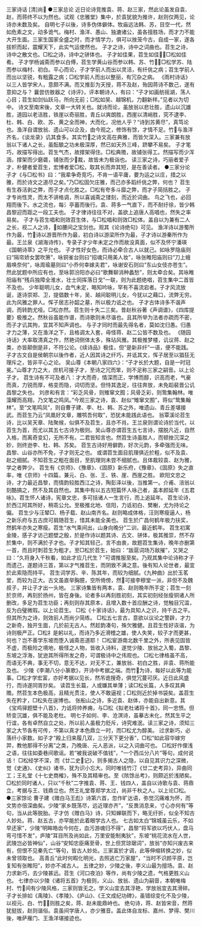三家诗话 [清]尚
    ●三家总论
    近日论诗竞推袁、蒋、赵三家，然此论虽发自袁、赵，而蒋终不以为然也。试观《忠雅堂》集中，於袁犹貌为推许，赵则仅两见，论诗亦未数及矣。
    自明七子以後，诗多伪体僻体。牧庙远法韩、苏，目空一代，然如危素之文，动多诡气。梅村、渔洋、愚山、独漉诸公，虽各擅胜场，而才力不能大开生面。三家生国家全盛之时，而才情学力，俱可以挫笼今古，自成一家，遂各拔帜而起，震耀天下，此实气运使然也。
    子才之诗，诗中之词曲也。苕生之诗，诗中之散文也。□松之诗，诗中之骈体也。
    子才如佳果，苕生如佳，□松如佳肴。
    子才学杨诚斋而参以白傅，苕生学黄山谷而参以韩、苏、竹，□松学苏、陆而参以梅村、初白。平心而论，子才学前人而出以灵活，有纤佻之病；苕生学前人而出以坚锐，有粗露之病；□松学前人而出以整丽，有冗杂之病。
    《雨村诗话》以三人皆学宋人，意颇不满。而又推彭为天授，蒋不及赵，殆因蒋诗不数己，遂有意抑之与？
    曩尝仿敖器之《诗评》，评本朝诗人，有曰：“子才如画舫摇湖，荡人心目；苕生如剑仙跃马，所向无前；□松如吴、越锦机，力翻新样。”见者以为切中。
    诗文至南宋後，文章一大转关也。就诗而论，虽放翁以悲壮胜，遗山以沉雄胜，道园以老洁胜，铁崖以奇丽胜，青丘以爽朗胜，西崖以清峭胜，究不逮李、杜、韩、白、欧、苏、黄之全而神，大而化，况他人乎？“诗到苏黄尽”，真笃论也。渔洋自谓放翁、遗山可以企及，由今观之，修饰有馀，才情不足。竹与渔洋齐名，《谈龙录》讥其食多。其实竹之诗文高在典雅，而皆欠深入。三家兼有放翁以下诸人之长，虽酝酿之功未极深厚，然已如天外三峰，跻攀不易矣。
    子才笔巧，故描写得出。苕生气杰，故撑架得住。□松典赡，故铺张得工。然描写而少浑涵，撑架而少磨砻，铺张而少裁，故皆未为极诣也。
    读三家之诗，巧丽者爱子才，朴健者爱苕生，宏博者爱□松，取其长而弃其短，是在善读者。 
    ●三家分论
    子才《与□松书》曰：“我辈争奇竞巧，不肯一语平庸，要为运之以庄，措之以雅，而於诗文之道尽之矣。”乃□松固欠庄雅，而己亦多蹈纤佻之弊，何也？
    苕生有生吞活剥之弊，而子才点化胜之。□松有夸多斗靡之弊，而才子简括胜之。
    子才专尚性灵，而太不讲格调，所以喜诚斋之镂刻，而近於词曲。
    鸟之飞也，必回翔而後下。水之流也，每氵亭蓄而後行。袁、蒋多一气直下，而不耐纡徐，皆少韩昌黎迎而距之一段工夫也。
    子才律诗往往不对，盖欲上追唐人高唱也，然失之率易矣。
    子才与苕生唱和则效苕生体，与□松唱和则效□松体。盖自以为兼有二人之长，视二人之诗，如腰间之宝剑也。观其《论诗绝句》可见。
    渔洋诗以游蜀所作为最，竹诗以游晋所作为最，初白诗以游梁所作为最，子才诗以游秦所作为最。王兰泉《湖海诗传》，专录子才少年未定之作而故没真面，似不及怀宁潘瑛《国朝诗萃》之平允也。
    子才性好女色，而诗必牵合古人以就己。如咏罗隐庙则曰“隔帘娇女罢吹箫”，咏铜雀台则曰“招魂只用美人妆”，咏张睢阳庙则曰“刀上蛾眉唤奈何”，咏周瑜墓则曰“小乔何幸嫁夫君”，咏谢安石则曰“东山女伎亦苍生”。然此犹题中所应有也，至咏郭汾阳亦必曰“歌舞聊消种蠡愁”，则太牵合矣。其咏睢阳庙有“残兵独障全淮水，壮士同挥落日戈”一联，则为此题绝唱，苕生集中二首皆不及也。
    少年聪明儿女，血气未定，略知吟咏，罕有不喜流宕者。子才风流放诞，遂诗崇郑、卫，提倡数十年，吴、越间聪明儿女，今犹以之藉口，流弊无穷。此为风雅之罪人。恽子居志孙韶之墓，所以极力诋之也。
    子才古体诗多不谐声调，而转韵尤哑。□松亦然。苕生则十失二三矣。昔赵秋谷著《声调谱》，《四库提要》极推之。然秋谷虽能作谱，而诗歌则未尽谐也。且其所举为法者亦疏而不密，而子才讥其拘，宜其不知声调也。
    与子才同时而最先得名者，莫如沈归愚。归愚才力之薄，又在渔洋之下，且格调太入套，毋怪蒋、赵二公皆不数及也。
    《随园诗话》大率取清真之作，然艳词侧体太多，殊玷风雅。其极推梦楼，讥议蒋、赵之类，亦皆颠倒是非，不符公论。《续诗品》极佳，但“是新非纤”一语，便不能践。
    子才古文自是侯朝宗以後作者，近人因其诗之纤巧，并诋其文，恽子居至以猖狂无理斥之，皆非平心之论。
    吴山尊《本朝八家四六》：“子才长於大题，自是一时冠冕。”山尊才力之大，庶机可接子才，至诗之冗而笨，则不足称三家之嗣音。以上论子才。
    苕生诗有不可及者八：才大而奇，情深而正，学博而醇，识高而老，气豪而真，力锐而厚，格变而隐，词切而坚。但恃其逸足，往往奔放，未免蹈裴晋公讥昌黎之失也。
    刘彦和有言：“彩乏风骨，则雉窜文囿；风骨乏彩，则鸷集翰林。唯藻耀而高翔，乃文笔之鸣凤。”今观三家之诗，袁、赵似“雉窜文囿”，蒋似“鸷集翰林”。至“文笔鸣凤”，则自曹子建、李、杜、韩、苏之外，唯遗山、青丘差堪接武。而苕生乃云“凤凰好文章，雕鹗吾何取”，恐犹未能践此语也。
    翁覃溪论苕生诗，比以吴天章、陆聚缑，似俱不及苕生，且亦不肖。王兰泉则谓论诗於当代，以苕生为首，而尤以其五七古诗为极则。吴山尊亦谓苕生五七言诗，摆脱凡近，自然入格，而离奇变幻，无所不有。二君皆知言也。然苕生诗虽胜人，而顿挫沉深之妙，则终逊李、杜、韩、苏矣。
    苕生古诗好用僻韵，好次元韵，多牵强而无味。昌黎、山谷亦所不免，子才则无之也。
    或谓苕生面目肌理俱近於粗，似不及袁、赵之细腻。不知苕生之粗在面目，至肌理则未尝不细腻也。且体裁较袁、赵为雅，学之者弊少。
    苕生有《京师》、《豫章》、《固原》新乐府，《豫章》、《固原》失之直率，唯《京师》十四篇，兼元、白、张、王、铁、崖、西崖之胜。
    欧阳文忠之诗，才力最近昌黎，而情韵较胜西江之诗，陶彭泽以後，当推第一。介甫、涪翁以刻酷搞之，然不及其自然也。其集中有以五古短篇怀人咏己者，盖本颜延年《五君咏》。苕生怀人诸诗，宪章文忠，多可括诸人一生言行，而上追延年。
    苕生论诗，於西江阿其所好，稍乖公允。至极推北地、信阳，力诋初白、樊榭，尤为持论之偏。
    苕生少与汪辇□、杨子载、赵山南齐名。赵则略成体格，汪则寒瘦逼人，杨之新乐府与五古庶可肩随苕生，惜其未能全美也。
    苕生於广昌何鹤年极力扶奖，然鹤年亦失之寒瘦。苕生“水气乘间出，山身向晚分”二训，最近鹤年。
    苕生初寓金陵，感子才访己题壁之殷，於是作诗以题其诗、古文、骈体，极其推崇，然不存於集中，则不满於子才也。子才知其轻己，言不由衷，故题苕生集诗，晚年亦删第一首，而且时刺苕生为粗才。至□松於苕生，始曰：“跋扈词场万敌摧”，又哭之曰：“久将身入千秋看，如此才应几代生？”可谓推服至矣。乃观其集中论诗称才子而遗己，遂题诗三首，第以才气推苕生，而阴致不满之意。後有知人论世者，最宜於此索隐而持平。
    苕生词学苏、辛、陈其年，而较为细腻。《九种曲》出於玉茗堂，而较为正大。古文虽直举胸臆，空所倚傍，然可接李穆堂一派，非但不及魏叔子，并让子才出一头地。
    三家诗集皆有两本，袁、赵则晚年所手定；苕生一刻於京师，再刻於扬州，皆在身後。论者多以再刻胜初刻，其实初刻经张瘦铜诸人所删改，多足为苕生功臣；再刻则存其原本，且增入数十首应酬之诗，觉触目冗滥，反为白璧微瑕。以上论苕生。
    □松《十家诗话》，最为具知人之识，持千古之平。但其所为之诗，则效前人而尚少简练。
    □松五七言古，意欲以议论之警辟，才力之新奇，独开生面，几於前无古人。然趁韵凑句，殊欠雅健。且苕生性好诙谐，为诗则极严正。□松礻是躬以礼，而诗乃多近滑稽之雄，使人失笑，较子才而更甚，何也？岂不善学东坡而堕入诚斋恶道耶！
    □松宦游南北数千里之外，所表见固皆不虚，而极险之境地，极怪之人物，皆收入诗料，遂觉少陵、放翁之入蜀，昌黎、东坡之浮海，犹逊其所得所发之奇，可谓极诗中之伟观也。
    □松七律格虽不高，而语无不典，事无不切，意无不达，对无不工，兼放翁、初白之胜，非袁、蒋所能及也。
    少陵《李潮八分小篆歌》，开诗中考据之端。而竹为诗，每好以此等为能事。□松才学宏富，亦好考据以见长，然吊诡搜奇，俱觉冗蔓可厌。近日此风盛行，而诗遂同胥抄矣。
    读苕生长篇，人或嫌其单薄；读□松长篇，人多叹其典赡。然苕生本色极高，且精光贯注，使人不敢逼视；□松则近於掉书袋矣。盖苕生失在矜才，□松失在逞博也。
    张船山之诗，多近袁、赵体，亦能自出新意。其《宝鸡驿题壁十八首》，力诋将帅养痈，与□松《拟老杜诸将十首》，同一忠愤。但矫变沉雄，俱不能及老杜。
    明七子如何、李、沧溟诗，虽摹古未化，然其生平之行谊，各有卓然自立之处，所以前人虽极力贬斥，诗究难泯。读三家之诗，须知三家之大节各有可传，不第以真才本色鼎立一时，而□松尤为醇美。
    过求新巧，必落纤小家数。如子才“殿上归来履几双，三分天下更分香”，□松“如此容华嫁穷羿，教他那得不分离”之类，乃晚唐、元人恶派，以之入词曲可也。
    □松好作俚浅之语，往往如委巷间歌谣。若“被我说破不值钱”，“一个西瓜分八片”等句，成何说话！
    □松经学不深，而《廿二史记》，则多揭古人之隐，以自见其识力之深微，觉《史通》、《史纠》诸书，犹为识小忘大。同时唯钱竹汀《廿二史考异》，异曲同工；王礼堂《十七史商榷》，殊不及其精审也。至《陔馀丛考》，则颇近於浅陋矣。
    □松於同时诸人，只以“千秋”二字推袁、蒋、王、钱四人，盖自以诗歌与袁、蒋鼎立，考据与王、钱鼎立也。然王礼堂尊郑学太过，尚非千秋之人。以上论□松。 
    ●三家馀论
    曹子建《赠白马王彪》诗第六首，忽作旷达语，弥觉沉痛难为怀，而文势亦倍深曲矣。少陵“家乡既荡尽，远近理亦齐”，“反畏消息来，寸心亦何有”等句，当从此等脱胎。子才仿《赠白马》诗，只知蝉联而下，略无纡折，似全不知古人妙处。蒋、赵五古，亦罕能於此着眼学古人也。
    七古如太白“锦城虽云乐，不如早还家”，少陵“明眸皓齿今何在，血污游魂归不得”，昌黎“将军欲以巧伏人，盘马弯弓惜不发”，庐陵“耳目所及尚如此，万里安能制夷狄”，东坡“桃花流水在人世，武陵岂必皆神仙”，山谷“安知忠臣痛至骨，世上但赏琼琚词”，放翁“亦知兴废古来有，但恨不见秦先亡”等句，皆古人妙处。三家富於才调，此等伸缩转换之妙，似未曾领取也。
    高青丘“此时何暇化明光，去照逃亡万家屋”，“当时不识颜平原，岂复知有张睢阳”，妙亦不减古人。
    五律之妙，少陵之後，李义山最为擅场。袁、赵力求新巧，去少陵甚远。苕生《河口夜泊》等作，尚有少陵之遗，气格更胜义山也。
    七律亦以少陵《诸将五首》为极则，义山、放翁、遗山为嗣音，本朝唯梅村、竹间有少陵风格，三家则皆无之。学义山宜去其浮艳，学放翁宜去其滑碎。
    子才长排如《禹陵》、《孝陵》、《庐山》、《王文成纪功碑》，虽错综变化不及少陵，以视元、白、竹，则胜之矣，蒋、赵未能鼎峙也。
    绝句诗，蒋、赵皆宋音，然蒋犹挺拔，赵则谐俗。袁虽间学唐人，亦少雅音。盖此体自龙标、嘉州、梦得、樊川後，唯萨雁门、王渔洋堪接迹也。
  

